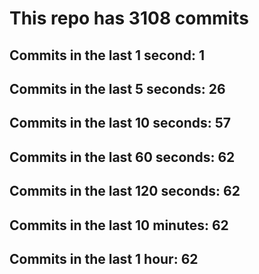 # This repo has 3108 commits

## Commits in the last 1 second: 1
## Commits in the last 5 seconds: 26
## Commits in the last 10 seconds: 57
## Commits in the last 60 seconds: 62
## Commits in the last 120 seconds: 62
## Commits in the last 10 minutes: 62
## Commits in the last 1 hour: 62
